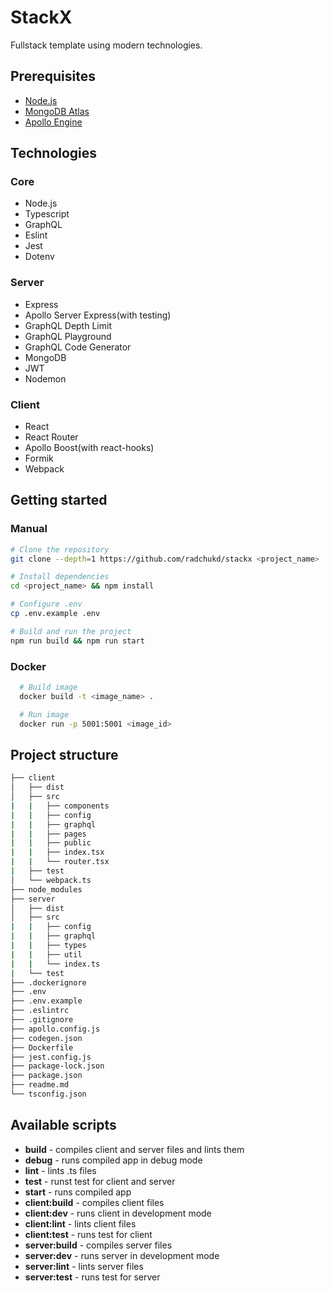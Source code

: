 # StackX

Fullstack template using modern technologies.

## Prerequisites

- [Node.js](https://nodejs.org/en/)
- [MongoDB Atlas](https://www.mongodb.com/cloud/atlas)
- [Apollo Engine](https://www.apollographql.com/platform)

## Technologies

### Core

- Node.js
- Typescript
- GraphQL
- Eslint
- Jest
- Dotenv

### Server

- Express
- Apollo Server Express(with testing)
- GraphQL Depth Limit
- GraphQL Playground
- GraphQL Code Generator
- MongoDB
- JWT
- Nodemon

### Client

- React
- React Router
- Apollo Boost(with react-hooks)
- Formik
- Webpack

## Getting started

### Manual

```bash
# Clone the repository
git clone --depth=1 https://github.com/radchukd/stackx <project_name>

# Install dependencies
cd <project_name> && npm install

# Configure .env
cp .env.example .env

# Build and run the project
npm run build && npm run start
```

### Docker

```bash
  # Build image
  docker build -t <image_name> .

  # Run image
  docker run -p 5001:5001 <image_id>

```

## Project structure

```bash
├── client
│   ├── dist
│   ├── src
|   |   ├── components
|   |   ├── config
|   |   ├── graphql
|   |   ├── pages
|   |   ├── public
|   |   ├── index.tsx
|   |   └── router.tsx
|   ├── test
│   └── webpack.ts
├── node_modules
├── server
│   ├── dist
│   ├── src
|   |   ├── config
|   |   ├── graphql
|   |   ├── types
|   |   ├── util
|   |   └── index.ts
|   └── test
├── .dockerignore
├── .env
├── .env.example
├── .eslintrc
├── .gitignore
├── apollo.config.js
├── codegen.json
├── Dockerfile
├── jest.config.js
├── package-lock.json
├── package.json
├── readme.md
└── tsconfig.json
```

## Available scripts

- **build**        - compiles client and server files and lints them
- **debug**        - runs compiled app in debug mode
- **lint**         - lints .ts files
- **test**         - runst test for client and server
- **start**        - runs compiled app
- **client:build** - compiles client files
- **client:dev**   - runs client in development mode
- **client:lint**  - lints client files
- **client:test**  - runs test for client
- **server:build** - compiles server files
- **server:dev**   - runs server in development mode
- **server:lint**  - lints server files
- **server:test**  - runs test for server

